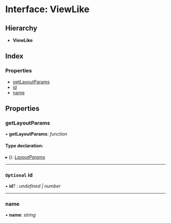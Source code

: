 # Interface: ViewLike

## Hierarchy

* **ViewLike**

## Index

### Properties

* [getLayoutParams](viewlike.md#getlayoutparams)
* [id](viewlike.md#optional-id)
* [name](viewlike.md#name)

## Properties

###  getLayoutParams

• **getLayoutParams**: *function*

#### Type declaration:

▸ (): *[LayoutParams](../classes/layoutparams.md)*

___

### `Optional` id

• **id**? : *undefined | number*

___

###  name

• **name**: *string*

